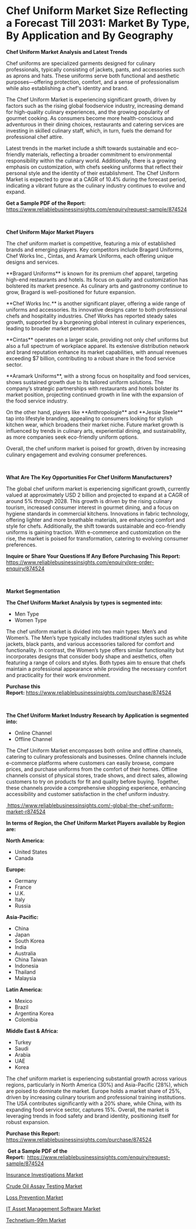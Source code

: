 <p><h1>Chef Uniform Market Size Reflecting a Forecast Till 2031: Market By Type, By Application and By Geography</h1></p><p><strong>Chef Uniform Market Analysis and Latest Trends</strong></p>
<p><p>Chef uniforms are specialized garments designed for culinary professionals, typically consisting of jackets, pants, and accessories such as aprons and hats. These uniforms serve both functional and aesthetic purposes—offering protection, comfort, and a sense of professionalism while also establishing a chef's identity and brand.</p><p>The Chef Uniform Market is experiencing significant growth, driven by factors such as the rising global foodservice industry, increasing demand for high-quality culinary experiences, and the growing popularity of gourmet cooking. As consumers become more health-conscious and adventurous in their dining choices, restaurants and catering services are investing in skilled culinary staff, which, in turn, fuels the demand for professional chef attire.</p><p>Latest trends in the market include a shift towards sustainable and eco-friendly materials, reflecting a broader commitment to environmental responsibility within the culinary world. Additionally, there is a growing emphasis on customization, with chefs seeking uniforms that reflect their personal style and the identity of their establishment. The Chef Uniform Market is expected to grow at a CAGR of 10.4% during the forecast period, indicating a vibrant future as the culinary industry continues to evolve and expand.</p></p>
<p><strong>Get a Sample PDF of the Report:&nbsp;</strong> <a href="https://www.reliablebusinessinsights.com/enquiry/request-sample/874524">https://www.reliablebusinessinsights.com/enquiry/request-sample/874524</a></p>
<p>&nbsp;</p>
<p><strong>Chef Uniform Major Market Players</strong></p>
<p><p>The chef uniform market is competitive, featuring a mix of established brands and emerging players. Key competitors include Bragard Uniforms, Chef Works Inc., Cintas, and Aramark Uniforms, each offering unique designs and services.</p><p>**Bragard Uniforms** is known for its premium chef apparel, targeting high-end restaurants and hotels. Its focus on quality and customization has bolstered its market presence. As culinary arts and gastronomy continue to grow, Bragard is well-positioned for future expansion.</p><p>**Chef Works Inc.** is another significant player, offering a wide range of uniforms and accessories. Its innovative designs cater to both professional chefs and hospitality industries. Chef Works has reported steady sales growth, supported by a burgeoning global interest in culinary experiences, leading to broader market penetration.</p><p>**Cintas** operates on a larger scale, providing not only chef uniforms but also a full spectrum of workplace apparel. Its extensive distribution network and brand reputation enhance its market capabilities, with annual revenues exceeding $7 billion, contributing to a robust share in the food service sector.</p><p>**Aramark Uniforms**, with a strong focus on hospitality and food services, shows sustained growth due to its tailored uniform solutions. The company’s strategic partnerships with restaurants and hotels bolster its market position, projecting continued growth in line with the expansion of the food service industry.</p><p>On the other hand, players like **Anthropologie** and **Jessie Steele** tap into lifestyle branding, appealing to consumers looking for stylish kitchen wear, which broadens their market niche. Future market growth is influenced by trends in culinary arts, experiential dining, and sustainability, as more companies seek eco-friendly uniform options. </p><p>Overall, the chef uniform market is poised for growth, driven by increasing culinary engagement and evolving consumer preferences.</p></p>
<p>&nbsp;</p>
<p><strong>What Are The Key Opportunities For Chef Uniform Manufacturers?</strong></p>
<p><p>The global chef uniform market is experiencing significant growth, currently valued at approximately USD 2 billion and projected to expand at a CAGR of around 5% through 2028. This growth is driven by the rising culinary tourism, increased consumer interest in gourmet dining, and a focus on hygiene standards in commercial kitchens. Innovations in fabric technology, offering lighter and more breathable materials, are enhancing comfort and style for chefs. Additionally, the shift towards sustainable and eco-friendly uniforms is gaining traction. With e-commerce and customization on the rise, the market is poised for transformation, catering to evolving consumer preferences.</p></p>
<p><strong>Inquire or Share Your Questions If Any Before Purchasing This Report:</strong> <a href="https://www.reliablebusinessinsights.com/enquiry/pre-order-enquiry/874524">https://www.reliablebusinessinsights.com/enquiry/pre-order-enquiry/874524</a></p>
<p>&nbsp;</p>
<p><strong>Market Segmentation</strong></p>
<p><strong>The Chef Uniform Market Analysis by types is segmented into:</strong></p>
<p><ul><li>Men Type</li><li>Women Type</li></ul></p>
<p><p>The chef uniform market is divided into two main types: Men’s and Women’s. The Men’s type typically includes traditional styles such as white jackets, black pants, and various accessories tailored for comfort and functionality. In contrast, the Women’s type offers similar functionality but incorporates designs that consider body shape and aesthetics, often featuring a range of colors and styles. Both types aim to ensure that chefs maintain a professional appearance while providing the necessary comfort and practicality for their work environment.</p></p>
<p><strong>Purchase this Report:&nbsp;</strong><a href="https://www.reliablebusinessinsights.com/purchase/874524">https://www.reliablebusinessinsights.com/purchase/874524</a></p>
<p>&nbsp;</p>
<p><strong>The Chef Uniform Market Industry Research by Application is segmented into:</strong></p>
<p><ul><li>Online Channel</li><li>Offline Channel</li></ul></p>
<p><p>The Chef Uniform Market encompasses both online and offline channels, catering to culinary professionals and businesses. Online channels include e-commerce platforms where customers can easily browse, compare prices, and purchase uniforms from the comfort of their homes. Offline channels consist of physical stores, trade shows, and direct sales, allowing customers to try on products for fit and quality before buying. Together, these channels provide a comprehensive shopping experience, enhancing accessibility and customer satisfaction in the chef uniform industry.</p></p>
<p><a href="https://www.reliablebusinessinsights.com/-global-the-chef-uniform-market-r874524">&nbsp;https://www.reliablebusinessinsights.com/-global-the-chef-uniform-market-r874524</a></p>
<p><strong>In terms of Region, the Chef Uniform Market Players available by Region are:</strong></p>
<p>
    <p> <strong> North America: </strong>
        <ul>
            <li>United States</li>
            <li>Canada</li>
        </ul>
        </p> 
    <p> <strong> Europe: </strong>
        <ul>
            <li>Germany</li>
            <li>France</li>
            <li>U.K.</li>
            <li>Italy</li>
            <li>Russia</li>
        </ul>
        </p> 
    <p> <strong> Asia-Pacific: </strong>
        <ul>
            <li>China</li>
            <li>Japan</li>
            <li>South Korea</li>
            <li>India</li>
            <li>Australia</li>
            <li>China Taiwan</li>
            <li>Indonesia</li>
            <li>Thailand</li>
            <li>Malaysia</li>
        </ul>
        </p> 
    <p> <strong> Latin America: </strong>
        <ul>
            <li>Mexico</li>
            <li>Brazil</li>
            <li>Argentina Korea</li>
            <li>Colombia</li>
        </ul>
        </p> 
    <p> <strong> Middle East & Africa: </strong>
        <ul>
            <li>Turkey</li>
            <li>Saudi</li>
            <li>Arabia</li>
            <li>UAE</li>
            <li>Korea</li>
        </ul>
    </p>
    </p>
<p><p>The chef uniform market is experiencing substantial growth across various regions, particularly in North America (30%) and Asia-Pacific (28%), which are poised to dominate the market. Europe holds a market share of 25%, driven by increasing culinary tourism and professional training institutions. The USA contributes significantly with a 20% share, while China, with its expanding food service sector, captures 15%. Overall, the market is leveraging trends in food safety and brand identity, positioning itself for robust expansion.</p></p>
<p><strong>Purchase this Report: </strong><a href="https://www.reliablebusinessinsights.com/purchase/874524">https://www.reliablebusinessinsights.com/purchase/874524</a></p>
<p>&nbsp;<strong>Get a Sample PDF of the Report:&nbsp;&nbsp;</strong><a href="https://www.reliablebusinessinsights.com/enquiry/request-sample/874524">https://www.reliablebusinessinsights.com/enquiry/request-sample/874524</a></p>
<p><strong></strong></p>
<p><p><a href="https://www.linkedin.com/pulse/global-insurance-investigations-market-analysis-trends-forecasts-tooif?trackingId=futFtTQmReCD8nTx832kXw%3D%3D">Insurance Investigations Market</a></p><p><a href="https://www.linkedin.com/pulse/navigating-global-crude-oil-assay-testing-market-landscape-wnbtf?trackingId=VOokJICNSKWyigCYmpdz%2Fw%3D%3D">Crude Oil Assay Testing Market</a></p><p><a href="https://www.linkedin.com/pulse/loss-prevention-market-share-analysis-growth-trends-forecasts-o18mf?trackingId=7I%2FsbczYQC2aH9gYFbHbZQ%3D%3D">Loss Prevention Market</a></p><p><a href="https://www.linkedin.com/pulse/global-asset-management-software-market-product-type-application-2kxse?trackingId=yp%2FcBK0gsxahhJAaaqMIQw%3D%3D">IT Asset Management Software Market</a></p><p><a href="https://issuu.com/reportprime-2/docs/technetium-99m-market-size-2030.ppt_3cbc1ca013d728">Technetium-99m Market</a></p></p>